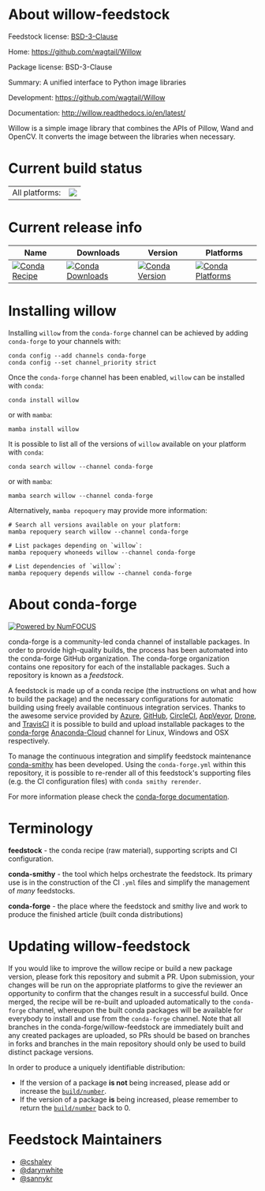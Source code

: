 About willow-feedstock
======================

Feedstock license: [BSD-3-Clause](https://github.com/conda-forge/willow-feedstock/blob/main/LICENSE.txt)

Home: https://github.com/wagtail/Willow

Package license: BSD-3-Clause

Summary: A unified interface to Python image libraries

Development: https://github.com/wagtail/Willow

Documentation: http://willow.readthedocs.io/en/latest/

Willow is a simple image library that combines the APIs of Pillow,
Wand and OpenCV. It converts the image between the libraries when
necessary.


Current build status
====================


<table><tr><td>All platforms:</td>
    <td>
      <a href="https://dev.azure.com/conda-forge/feedstock-builds/_build/latest?definitionId=5866&branchName=main">
        <img src="https://dev.azure.com/conda-forge/feedstock-builds/_apis/build/status/willow-feedstock?branchName=main">
      </a>
    </td>
  </tr>
</table>

Current release info
====================

| Name | Downloads | Version | Platforms |
| --- | --- | --- | --- |
| [![Conda Recipe](https://img.shields.io/badge/recipe-willow-green.svg)](https://anaconda.org/conda-forge/willow) | [![Conda Downloads](https://img.shields.io/conda/dn/conda-forge/willow.svg)](https://anaconda.org/conda-forge/willow) | [![Conda Version](https://img.shields.io/conda/vn/conda-forge/willow.svg)](https://anaconda.org/conda-forge/willow) | [![Conda Platforms](https://img.shields.io/conda/pn/conda-forge/willow.svg)](https://anaconda.org/conda-forge/willow) |

Installing willow
=================

Installing `willow` from the `conda-forge` channel can be achieved by adding `conda-forge` to your channels with:

```
conda config --add channels conda-forge
conda config --set channel_priority strict
```

Once the `conda-forge` channel has been enabled, `willow` can be installed with `conda`:

```
conda install willow
```

or with `mamba`:

```
mamba install willow
```

It is possible to list all of the versions of `willow` available on your platform with `conda`:

```
conda search willow --channel conda-forge
```

or with `mamba`:

```
mamba search willow --channel conda-forge
```

Alternatively, `mamba repoquery` may provide more information:

```
# Search all versions available on your platform:
mamba repoquery search willow --channel conda-forge

# List packages depending on `willow`:
mamba repoquery whoneeds willow --channel conda-forge

# List dependencies of `willow`:
mamba repoquery depends willow --channel conda-forge
```


About conda-forge
=================

[![Powered by
NumFOCUS](https://img.shields.io/badge/powered%20by-NumFOCUS-orange.svg?style=flat&colorA=E1523D&colorB=007D8A)](https://numfocus.org)

conda-forge is a community-led conda channel of installable packages.
In order to provide high-quality builds, the process has been automated into the
conda-forge GitHub organization. The conda-forge organization contains one repository
for each of the installable packages. Such a repository is known as a *feedstock*.

A feedstock is made up of a conda recipe (the instructions on what and how to build
the package) and the necessary configurations for automatic building using freely
available continuous integration services. Thanks to the awesome service provided by
[Azure](https://azure.microsoft.com/en-us/services/devops/), [GitHub](https://github.com/),
[CircleCI](https://circleci.com/), [AppVeyor](https://www.appveyor.com/),
[Drone](https://cloud.drone.io/welcome), and [TravisCI](https://travis-ci.com/)
it is possible to build and upload installable packages to the
[conda-forge](https://anaconda.org/conda-forge) [Anaconda-Cloud](https://anaconda.org/)
channel for Linux, Windows and OSX respectively.

To manage the continuous integration and simplify feedstock maintenance
[conda-smithy](https://github.com/conda-forge/conda-smithy) has been developed.
Using the ``conda-forge.yml`` within this repository, it is possible to re-render all of
this feedstock's supporting files (e.g. the CI configuration files) with ``conda smithy rerender``.

For more information please check the [conda-forge documentation](https://conda-forge.org/docs/).

Terminology
===========

**feedstock** - the conda recipe (raw material), supporting scripts and CI configuration.

**conda-smithy** - the tool which helps orchestrate the feedstock.
                   Its primary use is in the construction of the CI ``.yml`` files
                   and simplify the management of *many* feedstocks.

**conda-forge** - the place where the feedstock and smithy live and work to
                  produce the finished article (built conda distributions)


Updating willow-feedstock
=========================

If you would like to improve the willow recipe or build a new
package version, please fork this repository and submit a PR. Upon submission,
your changes will be run on the appropriate platforms to give the reviewer an
opportunity to confirm that the changes result in a successful build. Once
merged, the recipe will be re-built and uploaded automatically to the
`conda-forge` channel, whereupon the built conda packages will be available for
everybody to install and use from the `conda-forge` channel.
Note that all branches in the conda-forge/willow-feedstock are
immediately built and any created packages are uploaded, so PRs should be based
on branches in forks and branches in the main repository should only be used to
build distinct package versions.

In order to produce a uniquely identifiable distribution:
 * If the version of a package **is not** being increased, please add or increase
   the [``build/number``](https://docs.conda.io/projects/conda-build/en/latest/resources/define-metadata.html#build-number-and-string).
 * If the version of a package **is** being increased, please remember to return
   the [``build/number``](https://docs.conda.io/projects/conda-build/en/latest/resources/define-metadata.html#build-number-and-string)
   back to 0.

Feedstock Maintainers
=====================

* [@cshaley](https://github.com/cshaley/)
* [@darynwhite](https://github.com/darynwhite/)
* [@sannykr](https://github.com/sannykr/)

